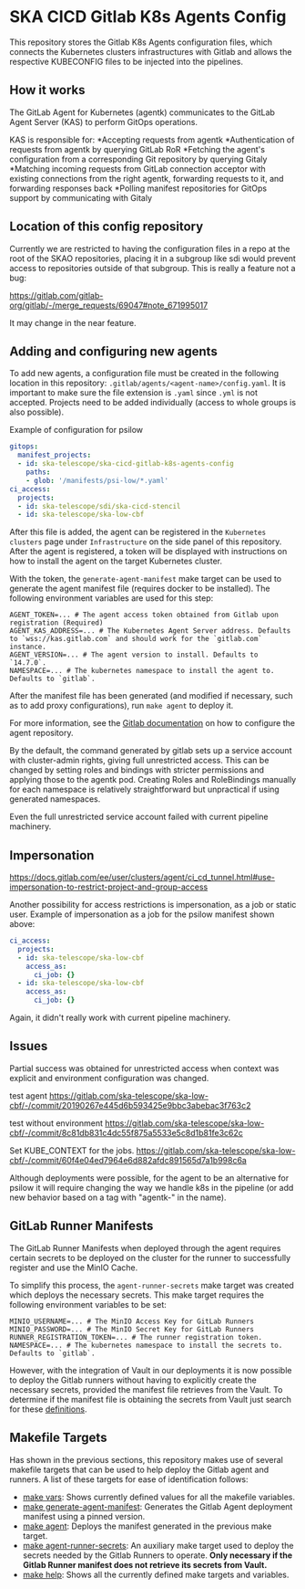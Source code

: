 SKA CICD Gitlab K8s Agents Config
=================================

This repository stores the Gitlab K8s Agents configuration files, which connects the Kubernetes clusters infrastructures with Gitlab and allows the respective KUBECONFIG files to be injected into the pipelines.

How it works
------------

The GitLab Agent for Kubernetes (agentk) communicates to the GitLab Agent Server (KAS) to perform GitOps operations.

KAS is responsible for:
*Accepting requests from agentk
*Authentication of requests from agentk by querying GitLab RoR
*Fetching the agent's configuration from a corresponding Git repository by querying Gitaly
*Matching incoming requests from GitLab connection acceptor with existing connections from the right agentk, forwarding requests to it, and forwarding responses back
*Polling manifest repositories for GitOps support by communicating with Gitaly

Location of this config repository
----------------------------------

Currently we are restricted to having the configuration files in a repo at
the root of the SKAO repositories, placing it in a subgroup like sdi would
prevent access to repositories outside of that subgroup. This is really a feature not a
bug:

<https://gitlab.com/gitlab-org/gitlab/-/merge_requests/69047#note_671995017>

It may change in the near feature.

Adding and configuring new agents
---------------------------------

To add new agents, a configuration file must be created in the following location in this repository: `.gitlab/agents/<agent-name>/config.yaml`. It is important to make sure the file extension is `.yaml` since `.yml` is not accepted. Projects need to
be added individually (access to whole groups is also possible).

Example of configuration for psilow

```yaml
gitops:
  manifest_projects:
  - id: ska-telescope/ska-cicd-gitlab-k8s-agents-config
    paths:
    - glob: '/manifests/psi-low/*.yaml'
ci_access:
  projects:
  - id: ska-telescope/sdi/ska-cicd-stencil
  - id: ska-telescope/ska-low-cbf
```

After this file is added, the agent can be registered in the `Kubernetes clusters` page under `Infrastructure` on the side panel of this repository. After the agent is registered, a token will be displayed with instructions on how to install the agent on the target Kubernetes cluster.

With the token, the `generate-agent-manifest` make target can be used to generate the agent manifest file (requires docker to be installed). The following environment variables are used for this step:

```console
AGENT_TOKEN=... # The agent access token obtained from Gitlab upon registration (Required)
AGENT_KAS_ADDRESS=... # The Kubernetes Agent Server address. Defaults to `wss://kas.gitlab.com` and should work for the `gitlab.com` instance.
AGENT_VERSION=... # The agent version to install. Defaults to `14.7.0`.
NAMESPACE=... # The kubernetes namespace to install the agent to. Defaults to `gitlab`.
```

After the manifest file has been generated (and modified if necessary, such as to add proxy configurations), run `make agent` to deploy it.

For more information, see the [Gitlab documentation](https://docs.gitlab.com/ee/user/clusters/agent/repository.html#agent-configuration-repository) on how to configure the agent repository.

By the default, the command generated by gitlab sets up a service account with cluster-admin rights, giving full
unrestricted access. This can be changed by setting roles and bindings with stricter permissions and applying
those to the agentk pod. Creating Roles and RoleBindings manually for each namespace is relatively straightforward
but unpractical if using generated namespaces.

Even the full unrestricted service account failed with current pipeline machinery.

Impersonation
-------------

<https://docs.gitlab.com/ee/user/clusters/agent/ci_cd_tunnel.html#use-impersonation-to-restrict-project-and-group-access>

Another possibility for access restrictions is impersonation, as a job or static user. Example of impersonation as a job
for the psilow manifest shown above:

```yaml
ci_access:
  projects:
  - id: ska-telescope/ska-low-cbf
    access_as:
      ci_job: {}
  - id: ska-telescope/ska-low-cbf
    access_as:
      ci_job: {}
```

Again, it didn't really work with current pipeline machinery.

Issues
------

Partial success was obtained for unrestricted access when context was explicit
and environment configuration was changed.

test agent
<https://gitlab.com/ska-telescope/ska-low-cbf/-/commit/20190267e445d6b593425e9bbc3abebac3f763c2>

test without environment
<https://gitlab.com/ska-telescope/ska-low-cbf/-/commit/8c81db831c4dc55f875a5533e5c8d1b81fe3c62c>

Set KUBE_CONTEXT for the jobs.
<https://gitlab.com/ska-telescope/ska-low-cbf/-/commit/60f4e04ed7964e6d882afdc891565d7a1b998c6a>

Although deployments were possible, for the agent to be an alternative for psilow it
will require changing the way we handle k8s in the pipeline
(or add new behavior based on a tag with "agentk-" in the name).

GitLab Runner Manifests
-----------------------

The GitLab Runner Manifests when deployed through the agent requires certain secrets to be deployed on the cluster for the runner to successfully register and use the MinIO Cache.

To simplify this process, the `agent-runner-secrets` make target was created which deploys the necessary secrets. This make target requires the following environment variables to be set:

```console
MINIO_USERNAME=... # The MinIO Access Key for GitLab Runners
MINIO_PASSWORD=... # The MinIO Secret Key for GitLab Runners
RUNNER_REGISTRATION_TOKEN=... # The runner registration token.
NAMESPACE=... # The kubernetes namespace to install the secrets to. Defaults to `gitlab`.
```

However, with the integration of Vault in our deployments it is now possible to deploy the Gitlab runners without having to explicitly create the necessary secrets, provided the manifest file retrieves from the Vault. To determine if the manifest file is obtaining the secrets from Vault just search for these [definitions](manifests/stfc-techops/runners.yaml#L286-306).

Makefile Targets
----------------

Has shown in the previous sections, this repository makes use of several makefile targets that can be used to help deploy the Gitlab agent and runners. A list of these targets for ease of identification follows:

- [make vars](Makefile#L14-22): Shows currently defined values for all the makefile variables.
- [make generate-agent-manifest](Makefile#L24-29): Generates the Gitlab Agent deployment manifest using a pinned version.
- [make agent](Makefile#L31-32): Deploys the manifest generated in the previous make target.
- [make agent-runner-secrets](Makefile#L34-41): An auxiliary make target used to deploy the secrets needed by the Gitlab Runners to operate. **Only necessary if the Gitlab Runner manifest does not retrieve its secrets from Vault.**
- [make help](Makefile#L31-32): Shows all the currently defined make targets and variables.
